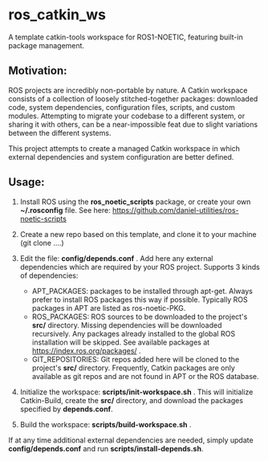 # ros_catkin_ws
A template catkin-tools workspace for ROS1-NOETIC, featuring built-in package management.

## Motivation:
ROS projects are incredibly non-portable by nature. A Catkin workspace consists of a collection of loosely stitched-together packages: downloaded code, system dependencies, configuration files, scripts, and custom modules. Attempting to migrate your codebase to a different system, or sharing it with others, can be a near-impossible feat due to slight variations between the different systems.  

This project attempts to create a managed Catkin workspace in which external dependencies and system configuration are better defined.

## Usage:
1. Install ROS using the **ros_noetic_scripts** package, or create your own **~/.rosconfig** file. See here: https://github.com/daniel-utilities/ros-noetic-scripts
2. Create a new repo based on this template, and clone it to your machine (git clone ....)
3. Edit the file: **config/depends.conf** . Add here any external dependencies which are required by your ROS project. Supports 3 kinds of dependencies:  
     - APT_PACKAGES: packages to be installed through apt-get. Always prefer to install ROS packages this way if possible. Typically ROS packages in APT are listed as ros-noetic-PKG.
     - ROS_PACKAGES: ROS sources to be downloaded to the project's **src/** directory. Missing dependencies will be downloaded recursively. Any packages already installed to the global ROS installation will be skipped. See available packages at https://index.ros.org/packages/ .
     - GIT_REPOSITORIES: Git repos added here will be cloned to the project's **src/** directory. Frequently, Catkin packages are only available as git repos and are not found in APT or the ROS database.

4. Initialize the workspace: **scripts/init-workspace.sh** . This will initialize Catkin-Build, create the **src/** directory, and download the packages specified by **depends.conf**.  
5. Build the workspace: **scripts/build-workspace.sh** . 

If at any time additional external dependencies are needed, simply update **config/depends.conf** and run **scripts/install-depends.sh**.
